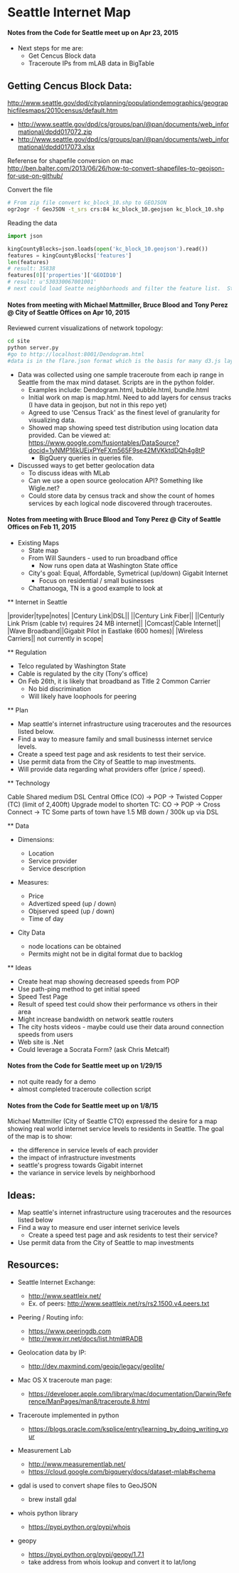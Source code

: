 # Seattle Internet Map

#### Notes from the Code for Seattle meet up on Apr 23, 2015 

* Next steps for me are:
  * Get Cencus Block data
  * Traceroute IPs from mLAB data in BigTable

## Getting Cencus Block Data: 

http://www.seattle.gov/dpd/cityplanning/populationdemographics/geographicfilesmaps/2010census/default.htm
  - http://www.seattle.gov/dpd/cs/groups/pan/@pan/documents/web_informational/dpdd017072.zip
  - http://www.seattle.gov/dpd/cs/groups/pan/@pan/documents/web_informational/dpdd017073.xlsx

Referense for shapefile conversion on mac
  http://ben.balter.com/2013/06/26/how-to-convert-shapefiles-to-geojson-for-use-on-github/

Convert the file
```sh
# From zip file convert kc_block_10.shp to GEOJSON
ogr2ogr -f GeoJSON -t_srs crs:84 kc_block_10.geojson kc_block_10.shp
```

Reading the data
```python
import json

kingCountyBlocks=json.loads(open('kc_block_10.geojson').read())
features = kingCountyBlocks['features']
len(features)
# result: 35838
features[0]['properties']['GEOID10']
# result: u'530330067001001'
# next could load Seatte neighborhoods and filter the feature list.  Still have about 15k blocks, may need to aggregate by neighborhood depending on the zoom level.
```

#### Notes from meeting with Michael Mattmiller, Bruce Blood and Tony Perez @ City of Seattle Offices on Apr 10, 2015 

Reviewed current visualizations of network topology:

```sh
cd site
python server.py
#go to http://localhost:8001/Dendogram.html
#data is in the flare.json format which is the basis for many d3.js layouts.
```

* Data was collected using one sample traceroute from each ip range in Seattle from the max mind dataset.  Scripts are in the python folder.
  * Examples include: Dendogram.html, bubble.html, bundle.html
  * Initial work on map is map.html.  Need to add layers for census tracks (I have data in geojson, but not in this repo yet)
  * Agreed to use 'Census Track' as the finest level of granularity for visualizing data.
  * Showed map showing speed test distribution using location data provided.  Can be viewed at: https://www.google.com/fusiontables/DataSource?docid=1yNMP16kUEjxPYeFXm565F9se42MVKktdDQh4g8tP
    * BigQuery queries in queries file.
* Discussed ways to get better geolocation data
  * To discuss ideas with MLab
  * Can we use a open source geolocation API?  Something like Wigle.net?
  * Could store data by census track and show the count of homes services by each logical node discovered through traceroutes.

#### Notes from meeting with Bruce Blood and Tony Perez @ City of Seattle Offices on Feb 11, 2015 

* Existing Maps
  * State map 
  * From Will Saunders - used to run broadband office
    * Now runs open data at Washington State office
  * City's goal: Equal, Affordable, Symetrical (up/down) Gigabit Internet
    * Focus on residential / small businesses
  * Chattanooga, TN is a good example to look at

** Internet in Seattle

|provider|type|notes|
|Century Link|DSL||
||Century Link Fiber||
||Centurly Link Prism (cable tv) requires 24 MB internet||
|Comcast|Cable Internet||
|Wave Broadband||Gigabit Pilot in Eastlake (600 homes)|
|Wireless Carriers|| not currently in scope|

** Regulation

  * Telco regulated by Washington State
  * Cable is regulated by the city (Tony's office)
  * On Feb 26th, it is likely that broadband as Title 2 Common Carrier
      * No bid discrimination
    * Will likely have loophools for peering

** Plan

  * Map seattle's internet infrastructure using traceroutes and the resources listed below.
  * Find a way to measure family and small businesss internet service levels.
  * Create a speed test page and ask residents to test their service.
  * Use permit data from the City of Seattle to map investments.
  * Will provide data regarding what providers offer (price / speed).

**  Technology

  Cable
    Shared medium
  DSL
  Central Office (CO) -> POP -> Twisted Copper (TC) (limit of 2,400ft)
  Upgrade model to shorten TC: 
    CO -> POP -> Cross Connect -> TC
    Some parts of town have 1.5 MB down / 300k up via DSL

** Data

* Dimensions:
  * Location
  * Service provider
  * Service description

* Measures:
  * Price
  * Advertized speed (up / down)
  * Objserved speed (up / down)
  * Time of day

* City Data
  * node locations can be obtained
  * Permits might not be in digital format due to backlog

** Ideas

 * Create heat map showing decreased speeds from POP
 * Use path-ping method to get initial speed 
 * Speed Test Page
  * Result of speed test could show their performance vs others in their area
  * Might increase bandwidth on network seattle routers
  * The city hosts videos - maybe could use their data around connection speeds from users
  * Web site is .Net
  * Could leverage a Socrata Form? (ask Chris Metcalf)

#### Notes from the Code for Seattle meet up on 1/29/15
  * not quite ready for a demo
  * almost completed traceroute collection script

#### Notes from the Code for Seattle meet up on 1/8/15

Michael Mattmiller (City of Seattle CTO) expressed the desire for a map showing real world internet service levels to residents in Seattle.  The goal of the map is to show:
  * the difference in service levels of each provider
  * the impact of infrastructure investments
  * seattle's progress towards Gigabit internet
  * the variance in service levels by neighborhood

## Ideas:

* Map seattle's internet infrastructure using traceroutes and the resources listed below
* Find a way to measure end user internet serivice levels
  * Create a speed test page and ask residents to test their service?
* Use permit data from the City of Seattle to map investments

## Resources:

* Seattle Internet Exchange:
  * http://www.seattleix.net/
  * Ex. of peers: http://www.seattleix.net/rs/rs2.1500.v4.peers.txt

* Peering / Routing info:
  * https://www.peeringdb.com
  * http://www.irr.net/docs/list.html#RADB

* Geolocation data by IP:
  * http://dev.maxmind.com/geoip/legacy/geolite/

* Mac OS X traceroute man page:
  * https://developer.apple.com/library/mac/documentation/Darwin/Reference/ManPages/man8/traceroute.8.html

* Traceroute implemented in python
  * https://blogs.oracle.com/ksplice/entry/learning_by_doing_writing_your

* Measurement Lab
  * http://www.measurementlab.net/
  * https://cloud.google.com/bigquery/docs/dataset-mlab#schema

* gdal is used to convert shape files to GeoJSON
  * brew install gdal

* whois python library
  * https://pypi.python.org/pypi/whois

* geopy
  * https://pypi.python.org/pypi/geopy/1.7.1
  * take address from whois lookup and convert it to lat/long
